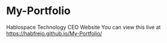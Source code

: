 # My-Portfolio
Hablospace Technology CEO Website
You can view this live at https://habfrejo.github.io/My-Portfolio/
